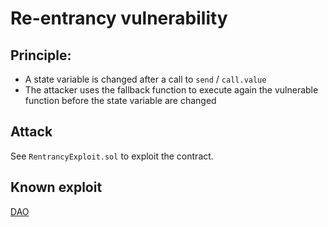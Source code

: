 # Re-entrancy vulnerability

## Principle:
- A state variable is changed after a call to `send` / `call.value`
- The attacker uses the fallback function to execute again the vulnerable function before the state variable are changed

## Attack
See `RentrancyExploit.sol` to exploit the contract.

## Known exploit
[DAO](http://hackingdistributed.com/2016/06/18/analysis-of-the-dao-exploit/)

